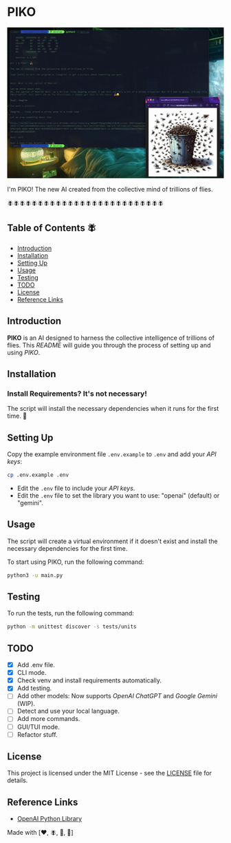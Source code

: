 # PIKO

![piko.png](res/piko.jpg)

I'm PIKO! The new AI created from the collective mind of trillions of flies.

🪰🪰🪰🪰🪰🪰🪰🪰🪰🪰🪰🪰🪰🪰🪰🪰🪰🪰🪰🪰🪰🪰🪰🪰🪰🪰

## Table of Contents 🪰

-   [Introduction](#introduction)
-   [Installation](#installation)
-   [Setting Up](#setting-up)
-   [Usage](#usage)
-   [Testing](#testing)
-   [TODO](#todo)
-   [License](#license)
-   [Reference Links](#reference-links)

## Introduction

**PIKO** is an AI designed to harness the collective intelligence of trillions of flies. This _README_ will guide you through the process of setting up and using _PIKO_.

## Installation

### Install Requirements? It's not necessary!

The script will install the necessary dependencies when it runs for the first time. 🤯

## Setting Up

Copy the example environment file `.env.example` to `.env` and add your _API keys_:

```sh
cp .env.example .env
```

-   Edit the `.env` file to include your _API keys_.
-   Edit the `.env` file to set the library you want to use: "openai" (default) or "gemini".

## Usage

The script will create a virtual environment if it doesn't exist and install the necessary dependencies for the first time.

To start using PIKO, run the following command:

```sh
python3 -u main.py
```

## Testing

To run the tests, run the following command:

```sh
python -m unittest discover -s tests/units
```

## TODO

-   [x] Add .env file.
-   [x] CLI mode.
-   [x] Check venv and install requirements automatically.
-   [x] Add testing.
-   [ ] Add other models: Now supports _OpenAI ChatGPT_ and _Google Gemini_ (WIP).
-   [ ] Detect and use your local language.
-   [ ] Add more commands.
-   [ ] GUI/TUI mode.
-   [ ] Refactor stuff.

## License

This project is licensed under the MIT License - see the [LICENSE](LICENSE) file for details.

## Reference Links

-   [OpenAI Python Library](https://github.com/openai/openai-python)

Made with [❤️, 🪰, 🐍, 🤖]
